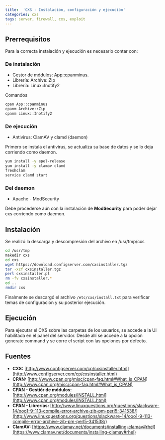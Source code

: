 ```yaml
---
title:  'CXS - Instalación, configuración y ejecución'
categories: cxs
tags: server, firewall, cxs, exploit
---
```



## Prerrequisitos
Para la correcta instalación y ejecución es necesario contar con:

### De instalación
- Gestor de módulos: App::cpanminus.
- Librería: Archive::Zip
- Librería: Linux::Inotify2

Comandos

```sh
cpan App::cpanminus
cpanm Archive::Zip
cpanm Linux::Inotify2
```

### De ejecución

- Antivirus: ClamAV y clamd (daemon)

Primero se instala el antivirus, se actualiza su base de datos y se lo deja corriendo como daemon.

```bash
yum install -y epel-release
yum install -y clamav clamd
freshclam
service clamd start
```

### Del daemon

- Apache - ModSecurity

Debe procederse aún con la instalación de **ModSecurity** para poder dejar cxs corriendo como daemon.

## Instalación

Se realizó la descarga y descompresión del archivo en /usr/tmp/cxs

```sh
cd /usr/tmp
makedir cxs
cd cxs
wget https://download.configserver.com/cxsinstaller.tgz
tar -xzf cxsinstaller.tgz
perl cxsinstaller.pl
rm -fv cxsinstaller.*
cd ..
rmdir cxs
```

Finalmente se descargó el archivo `/etc/cxs/install.txt` para verificar temas de configuración y su posterior ejecución.

## Ejecución

Para ejecutar el CXS sobre las carpetas de los usuarios, se accede a la UI habilitada en el panel del servidor. Desde allí se accede a la opción generate command y se corre el script con las opciones por defecto.

## Fuentes

- **CXS:** [http://www.configserver.com/cp/cxsinstaller.html](http://www.configserver.com/cp/cxsinstaller.html)
- **CPAN:** [http://www.cpan.org/misc/cpan-faq.html#What_is_CPAN](http://www.cpan.org/misc/cpan-faq.html#What_is_CPAN)
- **CPAN - Gestiór de módulos:** [http://www.cpan.org/modules/INSTALL.html](http://www.cpan.org/modules/INSTALL.html)
- **CPAN - Librerías:** [http://www.linuxquestions.org/questions/slackware-14/ooo1-9-113-compile-error-archive-zib-pm-perl5-341538/](http://www.linuxquestions.org/questions/slackware-14/ooo1-9-113-compile-error-archive-zib-pm-perl5-341538/)
- **ClamAV:** [https://www.clamav.net/documents/installing-clamav#rhel](https://www.clamav.net/documents/installing-clamav#rhel)
